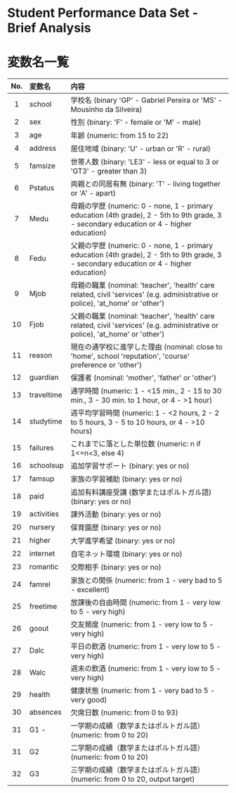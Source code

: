 # Student Performance Data Set - Brief Analysis


# 変数名一覧

|No.| 変数名 | 内容 |
|:-:|:-|:-|
1 | school | 学校名 (binary 'GP' - Gabriel Pereira or 'MS' - Mousinho da Silveira)
2 | sex | 性別 (binary: 'F' - female or 'M' - male)
3 | age | 年齢 (numeric: from 15 to 22)
4 | address | 居住地域 (binary: 'U' - urban or 'R' - rural)
5 | famsize | 世帯人数 (binary: 'LE3' - less or equal to 3 or 'GT3' - greater than 3)
6 | Pstatus | 両親との同居有無 (binary: 'T' - living together or 'A' - apart)
7 | Medu | 母親の学歴 (numeric: 0 - none, 1 - primary education (4th grade), 2 - 5th to 9th grade, 3 - secondary education or 4 - higher education)
8 | Fedu | 父親の学歴 (numeric: 0 - none, 1 - primary education (4th grade), 2 - 5th to 9th grade, 3 - secondary education or 4 - higher education)
9 | Mjob | 母親の職業 (nominal: 'teacher', 'health' care related, civil 'services' (e.g. administrative or police), 'at_home' or 'other')
10 | Fjob | 父親の職業  (nominal: 'teacher', 'health' care related, civil 'services' (e.g. administrative or police), 'at_home' or 'other')
11 | reason | 現在の通学校に進学した理由 (nominal: close to 'home', school 'reputation', 'course' preference or 'other')
12 | guardian |保護者 (nominal: 'mother', 'father' or 'other')
13 |traveltime |通学時間 (numeric: 1 - <15 min., 2 - 15 to 30 min., 3 - 30 min. to 1 hour, or 4 - >1 hour)
14 |studytime |週平均学習時間 (numeric: 1 - <2 hours, 2 - 2 to 5 hours, 3 - 5 to 10 hours, or 4 - >10 hours)
15 |failures |これまでに落とした単位数 (numeric: n if 1<=n<3, else 4)
16 |schoolsup |追加学習サポート (binary: yes or no)
17 |famsup |家族の学習補助 (binary: yes or no)
18 |paid |追加有料講座受講 (数学またはポルトガル語) (binary: yes or no)
19 |activities |課外活動 (binary: yes or no)
20 |nursery |保育園歴 (binary: yes or no)
21 |higher |大学進学希望 (binary: yes or no)
22 |internet |自宅ネット環境 (binary: yes or no)
23 |romantic |交際相手 (binary: yes or no)
24 |famrel |家族との関係 (numeric: from 1 - very bad to 5 - excellent)
25 |freetime |放課後の自由時間 (numeric: from 1 - very low to 5 - very high)
26 |goout |交友頻度 (numeric: from 1 - very low to 5 - very high)
27 |Dalc |平日の飲酒 (numeric: from 1 - very low to 5 - very high)
28 |Walc |週末の飲酒 (numeric: from 1 - very low to 5 - very high)
29 |health |健康状態 (numeric: from 1 - very bad to 5 - very good)
30 |absences |欠席日数 (numeric: from 0 to 93)
31 |G1 -|一学期の成績（数学またはポルトガル語） (numeric: from 0 to 20)
31 |G2 |二学期の成績（数学またはポルトガル語） (numeric: from 0 to 20)
32 | G3 |三学期の成績（数学またはポルトガル語） (numeric: from 0 to 20, output target)
